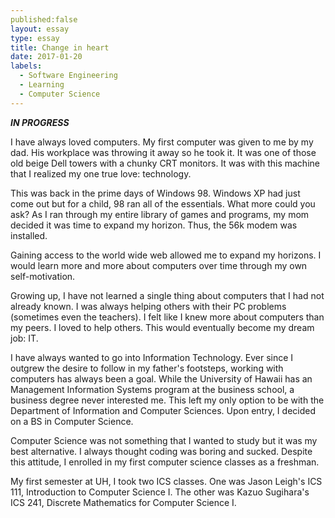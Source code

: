 ```yaml
---
published:false
layout: essay
type: essay
title: Change in heart
date: 2017-01-20
labels:
  - Software Engineering
  - Learning
  - Computer Science
---
```


_**IN PROGRESS**_

I have always loved computers. My first computer was given to me by my dad. His workplace was throwing it away so he took it. It was one of those old beige Dell towers with a chunky CRT monitors. It was with this machine that I realized my one true love: technology.

This was back in the prime days of Windows 98. Windows XP had just come out but for a child, 98 ran all of the essentials. What more could you ask? As I ran through my entire library of games and programs, my mom decided it was time to expand my horizon. Thus, the 56k modem was installed.

Gaining access to the world wide web allowed me to expand my horizons. I would learn more and more about computers over time through my own self-motivation.

Growing up, I have not learned a single thing about computers that I had not already known. I was always helping others with their PC problems (sometimes even the teachers). I felt like I knew more about computers than my peers. I loved to help others. This would eventually become my dream job: IT.

I have always wanted to go into Information Technology. Ever since I outgrew the desire to follow in my father's footsteps, working with computers has always been a goal. While the University of Hawaii has an Management Information Systems program at the business school, a business degree never interested me. This left my only option to be with the Department of Information and Computer Sciences. Upon entry, I decided on a BS in Computer Science.

Computer Science was not something that I wanted to study but it was my best alternative. I always thought coding was boring and sucked. Despite this attitude, I enrolled in my first computer science classes as a freshman.

My first semester at UH, I took two ICS classes. One was Jason Leigh's ICS 111, Introduction to Computer Science I. The other was Kazuo Sugihara's ICS 241, Discrete Mathematics for Computer Science I.
